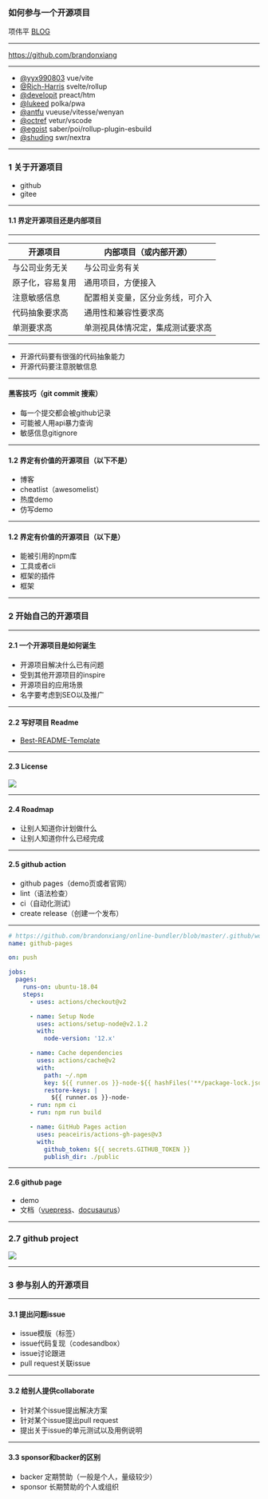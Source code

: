 ### 如何参与一个开源项目
项伟平 [BLOG](https://brandonxiang.vercel.app/)


----

https://github.com/brandonxiang

----

- [@yyx990803](https://github.com/yyx990803) vue/vite
- [@Rich-Harris](https://github.com/Rich-Harris) svelte/rollup
- [@developit](https://github.com/developit) preact/htm
- [@lukeed](https://github.com/lukeed) polka/pwa
- [@antfu](https://github.com/antfu) vueuse/vitesse/wenyan
- [@octref](https://github.com/octref) vetur/vscode
- [@egoist](https://github.com/egoist) saber/poi/rollup-plugin-esbuild
- [@shuding](https://github.com/shuding) swr/nextra


----

### 1 关于开源项目
- github
- gitee


----
#### 1.1 界定开源项目还是内部项目

----

<font size="6">

| 开源项目       | 内部项目（或内部开源）  |
| ------------- | -------------     |
| 与公司业务无关 | 与公司业务有关 |
| 原子化，容易复用 | 通用项目，方便接入 |
| 注意敏感信息 | 配置相关变量，区分业务线，可介入 |
| 代码抽象要求高 | 通用性和兼容性要求高 |
| 单测要求高 | 单测视具体情况定，集成测试要求高 |

</font>

----

- 开源代码要有很强的代码抽象能力
- 开源代码要注意脱敏信息

----

#### 黑客技巧（git commit 搜索）

- 每一个提交都会被github记录
- 可能被人用api暴力查询
- 敏感信息gitignore

----

#### 1.2 界定有价值的开源项目（以下不是）
- 博客
- cheatlist（awesomelist）
- 热度demo
- 仿写demo

----

#### 1.2 界定有价值的开源项目（以下是）

- 能被引用的npm库
- 工具或者cli
- 框架的插件
- 框架

----

### 2 开始自己的开源项目

----

#### 2.1 一个开源项目是如何诞生
- 开源项目解决什么已有问题
- 受到其他开源项目的inspire
- 开源项目的应用场景
- 名字要考虑到SEO以及推广

----

#### 2.2 写好项目 Readme

- [Best-README-Template](https://github.com/othneildrew/Best-README-Template)

----

#### 2.3 License

![](https://keynote.vercel.app/img/license.png)

----

#### 2.4 Roadmap

- 让别人知道你计划做什么
- 让别人知道你什么已经完成

----

#### 2.5 github action

- github pages（demo页或者官网）
- lint（语法检查）
- ci（自动化测试）
- create release（创建一个发布）

----

```yml
# https://github.com/brandonxiang/online-bundler/blob/master/.github/workflows/main.yml
name: github-pages

on: push

jobs:
  pages:
    runs-on: ubuntu-18.04
    steps:
      - uses: actions/checkout@v2

      - name: Setup Node
        uses: actions/setup-node@v2.1.2
        with:
          node-version: '12.x'

      - name: Cache dependencies
        uses: actions/cache@v2
        with:
          path: ~/.npm
          key: ${{ runner.os }}-node-${{ hashFiles('**/package-lock.json') }}
          restore-keys: |
            ${{ runner.os }}-node-
      - run: npm ci
      - run: npm run build

      - name: GitHub Pages action
        uses: peaceiris/actions-gh-pages@v3
        with:
          github_token: ${{ secrets.GITHUB_TOKEN }}
          publish_dir: ./public
```

----

#### 2.6 github page

- demo
- 文档（[vuepress](vuepress)、[docusaurus](https://docusaurus.io/)）

----

### 2.7 github project

![](https://keynote.vercel.app/img/github-project.png)

----

### 3 参与别人的开源项目

----
#### 3.1 提出问题issue

- issue模版（标签）
- issue代码复现（codesandbox）
- issue讨论跟进
- pull request关联issue

----

#### 3.2 给别人提供collaborate

- 针对某个issue提出解决方案
- 针对某个issue提出pull request
- 提出关于issue的单元测试以及用例说明

----

#### 3.3 sponsor和backer的区别

- backer 定期赞助（一般是个人，量级较少）
- sponsor 长期赞助的个人或组织

